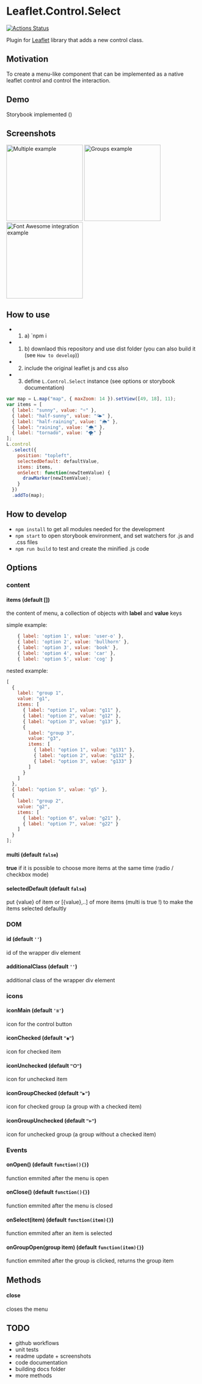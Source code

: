 # Leaflet.Control.Select

[![Actions Status](https://github.com/adammertel/Leaflet.Control.Select/workflows/client-code/badge.svg)](https://github.com/adammertel/Leaflet.Control.Select/actions)

Plugin for [Leaflet](leaflet.com) library that adds a new control class.

## Motivation

To create a menu-like component that can be implemented as a native leaflet control and control the interaction.

## Demo

Storybook implemented ()

## Screenshots

<img src="./assets/screen-multiple.png" alt="Multiple example" height="200" />
<img src="./assets/screen-groups.png" alt="Groups example" height="200" />
<img src="./assets/screen-fontawesome.png" alt="Font Awesome integration example" height="200" />

## How to use

- 1. a) `npm i
- 1. b) downlaod this repository and use dist folder (you can also build it (see `How to develop`))
- 2. include the original leaflet js and css also
- 3. define `L.Control.Select` instance (see options or storybook documentation)

```js
var map = L.map("map", { maxZoom: 14 }).setView([49, 18], 11);
var items = [
  { label: "sunny", value: "☼" },
  { label: "half-sunny", value: "🌤" },
  { label: "half-raining", value: "🌦" },
  { label: "raining", value: "🌨" },
  { label: "tornado", value: "🌪" }
];
L.control
  .select({
    position: "topleft",
    selectedDefault: defaultValue,
    items: items,
    onSelect: function(newItemValue) {
      drawMarker(newItemValue);
    }
  })
  .addTo(map);
```

## How to develop

- `npm install` to get all modules needed for the development
- `npm start` to open storybook environment, and set watchers for .js and .css files
- `npm run build` to test and create the minified .js code

## Options

### content

#### **items** (default [])

the content of menu, a collection of objects with **label** and **value** keys

simple example:

```js
    { label: 'option 1', value: 'user-o' },
    { label: 'option 2', value: 'bullhorn' },
    { label: 'option 3', value: 'book' },
    { label: 'option 4', value: 'car' },
    { label: 'option 5', value: 'cog' }
```

nested example:

```js
[
  {
    label: "group 1",
    value: "g1",
    items: [
      { label: "option 1", value: "g11" },
      { label: "option 2", value: "g12" },
      { label: "option 3", value: "g13" },
      {
        label: "group 3",
        value: "g3",
        items: [
          { label: "option 1", value: "g131" },
          { label: "option 2", value: "g132" },
          { label: "option 3", value: "g133" }
        ]
      }
    ]
  },
  { label: "option 5", value: "g5" },
  {
    label: "group 2",
    value: "g2",
    items: [
      { label: "option 6", value: "g21" },
      { label: "option 7", value: "g22" }
    ]
  }
];
```

#### **multi** (default `false`)

**true** if it is possible to choose more items at the same time (radio / checkbox mode)

#### **selectedDefault** (default `false`)

put {value} of item or [{value},..] of more items (multi is true !) to make the items selected defaultly

### DOM

#### **id** (default `''`)

id of the wrapper div element

#### **additionalClass** (default `''`)

additional class of the wrapper div element

### icons

#### **iconMain** (default `'≡'`)

icon for the control button

#### **iconChecked** (default `"◉"`)

icon for checked item

#### **iconUnchecked** (default `"ⵔ"`)

icon for unchecked item

#### **iconGroupChecked** (default `"▶"`)

icon for checked group (a group with a checked item)

#### **iconGroupUnchecked** (default `"⊳"`)

icon for unchecked group (a group without a checked item)

### Events

#### **onOpen()** (default `function(){}`)

function emmited after the menu is open

#### **onClose()** (default `function(){}`)

function emmited after the menu is closed

#### **onSelect(item)** (default `function(item){}`)

function emmited after an item is selected

#### **onGroupOpen(group item)** (default `function(item){}`)

function emmited after the group is clicked, returns the group item

## Methods

#### **close**

closes the menu

## TODO

- github workflows
- unit tests
- readme update + screenshots
- code documentation
- building docs folder
- more methods

